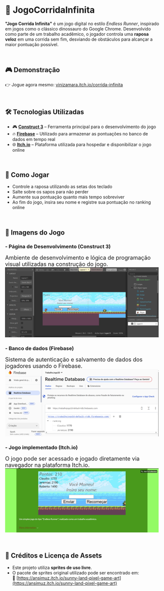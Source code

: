 # 🦊 JogoCorridaInfinita

**"Jogo Corrida Infinita"** é um jogo digital no estilo *Endless Runner*, inspirado em jogos como o clássico dinossauro do Google Chrome. Desenvolvido como parte de um trabalho acadêmico, o jogador controla uma **raposa veloz** em uma corrida sem fim, desviando de obstáculos para alcançar a maior pontuação possível.

<br>

## 🎮 Demonstração

👉 Jogue agora mesmo: [vinizamara.itch.io/corrida-infinita](https://vinizamara.itch.io/corrida-infinita)

<br>

## 🛠 Tecnologias Utilizadas

- 🎮 [**Construct 3**](https://www.construct.net/) – Ferramenta principal para o desenvolvimento do jogo  
- 🔥 [**Firebase**](https://firebase.google.com/) – Utilizado para armazenar as pontuações no banco de dados em tempo real
- 🌐 [**Itch.io**](https://itch.io/) – Plataforma utilizada para hospedar e disponibilizar o jogo online

<br>

## 🧩 Como Jogar

- Controle a raposa utilizando as setas dos teclado
- Salte sobre os sapos para não perder
- Aumente sua pontuação quanto mais tempo sobreviver
- Ao fim do jogo, insira seu nome e registre sua pontuação no ranking online

<br>

## 📸 Imagens do Jogo

### - Página de Desenvolvimento (Construct 3)  
<span style="font-size:18px">Ambiente de desenvolvimento e lógica de programação visual utilizadas na construção do jogo.</span>  
<img src="imagensReadme/construct.png" alt="screenshot do jogo" width="500"/>

### - Banco de dados (Firebase) 
<span style="font-size:18px">Sistema de autenticação e salvamento de dados dos jogadores usando o Firebase.</span>  
<img src="imagensReadme/firebase.PNG" alt="screenshot do jogo" width="500"/>

### - Jogo implementado (Itch.io)
<span style="font-size:18px">O jogo pode ser acessado e jogado diretamente via navegador na plataforma Itch.io.</span>  
<img src="imagensReadme/itchio.PNG" alt="screenshot do jogo" width="500"/>

<br>

## 📂 Créditos e Licença de Assets

- Este projeto utiliza **sprites de uso livre**.
- O pacote de sprites original utilizado pode ser encontrado em:  
  🎨 [https://ansimuz.itch.io/sunny-land-pixel-game-art](https://ansimuz.itch.io/sunny-land-pixel-game-art)
